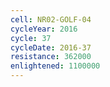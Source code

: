 ```yaml
---
cell: NR02-GOLF-04
cycleYear: 2016
cycle: 37
cycleDate: 2016-37
resistance: 362000
enlightened: 1100000 
---
```

      